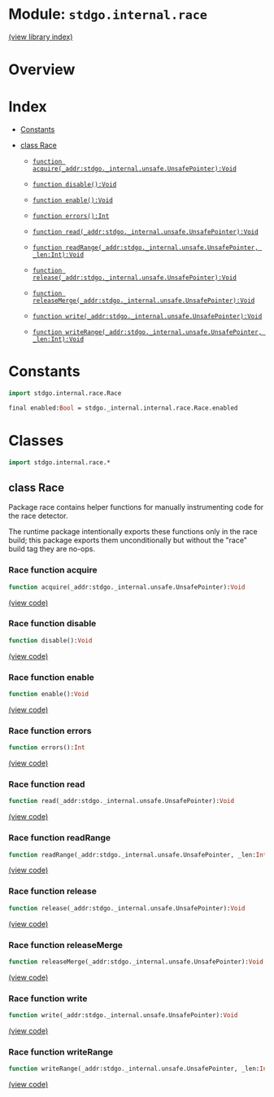 # Module: `stdgo.internal.race`

[(view library index)](../../stdgo.md)


# Overview


# Index


- [Constants](<#constants>)

- [class Race](<#class-race>)

  - [`function acquire(_addr:stdgo._internal.unsafe.UnsafePointer):Void`](<#race-function-acquire>)

  - [`function disable():Void`](<#race-function-disable>)

  - [`function enable():Void`](<#race-function-enable>)

  - [`function errors():Int`](<#race-function-errors>)

  - [`function read(_addr:stdgo._internal.unsafe.UnsafePointer):Void`](<#race-function-read>)

  - [`function readRange(_addr:stdgo._internal.unsafe.UnsafePointer, _len:Int):Void`](<#race-function-readrange>)

  - [`function release(_addr:stdgo._internal.unsafe.UnsafePointer):Void`](<#race-function-release>)

  - [`function releaseMerge(_addr:stdgo._internal.unsafe.UnsafePointer):Void`](<#race-function-releasemerge>)

  - [`function write(_addr:stdgo._internal.unsafe.UnsafePointer):Void`](<#race-function-write>)

  - [`function writeRange(_addr:stdgo._internal.unsafe.UnsafePointer, _len:Int):Void`](<#race-function-writerange>)

# Constants


```haxe
import stdgo.internal.race.Race
```


```haxe
final enabled:Bool = stdgo._internal.internal.race.Race.enabled
```


# Classes


```haxe
import stdgo.internal.race.*
```


## class Race



Package race contains helper functions for manually instrumenting code for the race detector.  


The runtime package intentionally exports these functions only in the race build;
this package exports them unconditionally but without the "race" build tag they are no\-ops.  

### Race function acquire


```haxe
function acquire(_addr:stdgo._internal.unsafe.UnsafePointer):Void
```


[\(view code\)](<./Race.hx#L12>)


### Race function disable


```haxe
function disable():Void
```


[\(view code\)](<./Race.hx#L21>)


### Race function enable


```haxe
function enable():Void
```


[\(view code\)](<./Race.hx#L24>)


### Race function errors


```haxe
function errors():Int
```


[\(view code\)](<./Race.hx#L39>)


### Race function read


```haxe
function read(_addr:stdgo._internal.unsafe.UnsafePointer):Void
```


[\(view code\)](<./Race.hx#L27>)


### Race function readRange


```haxe
function readRange(_addr:stdgo._internal.unsafe.UnsafePointer, _len:Int):Void
```


[\(view code\)](<./Race.hx#L33>)


### Race function release


```haxe
function release(_addr:stdgo._internal.unsafe.UnsafePointer):Void
```


[\(view code\)](<./Race.hx#L15>)


### Race function releaseMerge


```haxe
function releaseMerge(_addr:stdgo._internal.unsafe.UnsafePointer):Void
```


[\(view code\)](<./Race.hx#L18>)


### Race function write


```haxe
function write(_addr:stdgo._internal.unsafe.UnsafePointer):Void
```


[\(view code\)](<./Race.hx#L30>)


### Race function writeRange


```haxe
function writeRange(_addr:stdgo._internal.unsafe.UnsafePointer, _len:Int):Void
```


[\(view code\)](<./Race.hx#L36>)


